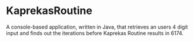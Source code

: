 # KaprekasRoutine
A console-based application, written in Java, that retrieves an users 4 digit input and finds out the iterations before Kaprekas Routine results in 6174.
